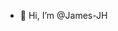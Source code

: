 - 👋 Hi, I’m @James-JH

<!---
James-JH/James-JH is a ✨ special ✨ repository because its `README.md` (this file) appears on your GitHub profile.
You can click the Preview link to take a look at your changes.
--->
